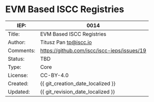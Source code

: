 # EVM Based ISCC Registries

| IEP:      | 0014                                        |
|-----------|---------------------------------------------|
| Title:    | EVM Based ISCC Registries                   |
| Author:   | Titusz Pan <tp@iscc.io>             |
| Comments: | https://github.com/iscc/iscc-ieps/issues/19 |
| Status:   | TBD                                         |
| Type:     | Core                                        |
| License:  | CC-BY-4.0                                   |
| Created:  | {{ git_creation_date_localized }}           |
| Updated:  | {{ git_revision_date_localized }}           |
